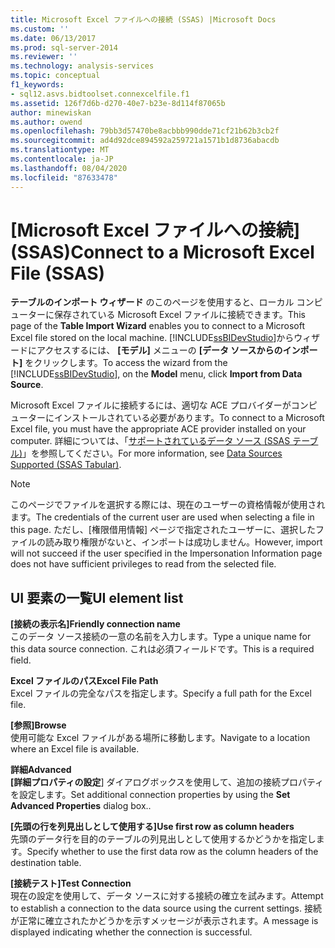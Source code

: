 ```yaml
---
title: Microsoft Excel ファイルへの接続 (SSAS) |Microsoft Docs
ms.custom: ''
ms.date: 06/13/2017
ms.prod: sql-server-2014
ms.reviewer: ''
ms.technology: analysis-services
ms.topic: conceptual
f1_keywords:
- sql12.asvs.bidtoolset.connexcelfile.f1
ms.assetid: 126f7d6b-d270-40e7-b23e-8d114f87065b
author: minewiskan
ms.author: owend
ms.openlocfilehash: 79bb3d57470be8acbbb990dde71cf21b62b3cb2f
ms.sourcegitcommit: ad4d92dce894592a259721a1571b1d8736abacdb
ms.translationtype: MT
ms.contentlocale: ja-JP
ms.lasthandoff: 08/04/2020
ms.locfileid: "87633478"
---
```

# <a name="connect-to-a-microsoft-excel-file-ssas"></a><span data-ttu-id="b9bae-102">[Microsoft Excel ファイルへの接続] (SSAS)</span><span class="sxs-lookup"><span data-stu-id="b9bae-102">Connect to a Microsoft Excel File (SSAS)</span></span>
  <span data-ttu-id="b9bae-103">**テーブルのインポート ウィザード** のこのページを使用すると、ローカル コンピューターに保存されている Microsoft Excel ファイルに接続できます。</span><span class="sxs-lookup"><span data-stu-id="b9bae-103">This page of the **Table Import Wizard** enables you to connect to a Microsoft Excel file stored on the local machine.</span></span> <span data-ttu-id="b9bae-104">[!INCLUDE[ssBIDevStudio](../includes/ssbidevstudio-md.md)]からウィザードにアクセスするには、 **[モデル]** メニューの **[データ ソースからのインポート]** をクリックします。</span><span class="sxs-lookup"><span data-stu-id="b9bae-104">To access the wizard from the [!INCLUDE[ssBIDevStudio](../includes/ssbidevstudio-md.md)], on the **Model** menu, click **Import from Data Source**.</span></span>  
  
 <span data-ttu-id="b9bae-105">Microsoft Excel ファイルに接続するには、適切な ACE プロバイダーがコンピューターにインストールされている必要があります。</span><span class="sxs-lookup"><span data-stu-id="b9bae-105">To connect to a Microsoft Excel file, you must have the appropriate ACE provider installed on your computer.</span></span> <span data-ttu-id="b9bae-106">詳細については、「[サポートされているデータ ソース &#40;SSAS テーブル&#41;](tabular-models/data-sources-supported-ssas-tabular.md)」を参照してください。</span><span class="sxs-lookup"><span data-stu-id="b9bae-106">For more information, see [Data Sources Supported &#40;SSAS Tabular&#41;](tabular-models/data-sources-supported-ssas-tabular.md).</span></span>  
  
> [!NOTE]  
>  <span data-ttu-id="b9bae-107">このページでファイルを選択する際には、現在のユーザーの資格情報が使用されます。</span><span class="sxs-lookup"><span data-stu-id="b9bae-107">The credentials of the current user are used when selecting a file in this page.</span></span> <span data-ttu-id="b9bae-108">ただし、[権限借用情報] ページで指定されたユーザーに、選択したファイルの読み取り権限がないと、インポートは成功しません。</span><span class="sxs-lookup"><span data-stu-id="b9bae-108">However, import will not succeed if the user specified in the Impersonation Information page does not have sufficient privileges to read from the selected file.</span></span>  
  
## <a name="ui-element-list"></a><span data-ttu-id="b9bae-109">UI 要素の一覧</span><span class="sxs-lookup"><span data-stu-id="b9bae-109">UI element list</span></span>  
 <span data-ttu-id="b9bae-110">**[接続の表示名]**</span><span class="sxs-lookup"><span data-stu-id="b9bae-110">**Friendly connection name**</span></span>  
 <span data-ttu-id="b9bae-111">このデータ ソース接続の一意の名前を入力します。</span><span class="sxs-lookup"><span data-stu-id="b9bae-111">Type a unique name for this data source connection.</span></span> <span data-ttu-id="b9bae-112">これは必須フィールドです。</span><span class="sxs-lookup"><span data-stu-id="b9bae-112">This is a required field.</span></span>  
  
 <span data-ttu-id="b9bae-113">**Excel ファイルのパス**</span><span class="sxs-lookup"><span data-stu-id="b9bae-113">**Excel File Path**</span></span>  
 <span data-ttu-id="b9bae-114">Excel ファイルの完全なパスを指定します。</span><span class="sxs-lookup"><span data-stu-id="b9bae-114">Specify a full path for the Excel file.</span></span>  
  
 <span data-ttu-id="b9bae-115">**[参照]**</span><span class="sxs-lookup"><span data-stu-id="b9bae-115">**Browse**</span></span>  
 <span data-ttu-id="b9bae-116">使用可能な Excel ファイルがある場所に移動します。</span><span class="sxs-lookup"><span data-stu-id="b9bae-116">Navigate to a location where an Excel file is available.</span></span>  
  
 <span data-ttu-id="b9bae-117">**詳細**</span><span class="sxs-lookup"><span data-stu-id="b9bae-117">**Advanced**</span></span>  
 <span data-ttu-id="b9bae-118">**[詳細プロパティの設定**] ダイアログボックスを使用して、追加の接続プロパティを設定します。</span><span class="sxs-lookup"><span data-stu-id="b9bae-118">Set additional connection properties by using the **Set Advanced Properties** dialog box..</span></span>  
  
 <span data-ttu-id="b9bae-119">**[先頭の行を列見出しとして使用する]**</span><span class="sxs-lookup"><span data-stu-id="b9bae-119">**Use first row as column headers**</span></span>  
 <span data-ttu-id="b9bae-120">先頭のデータ行を目的のテーブルの列見出しとして使用するかどうかを指定します。</span><span class="sxs-lookup"><span data-stu-id="b9bae-120">Specify whether to use the first data row as the column headers of the destination table.</span></span>  
  
 <span data-ttu-id="b9bae-121">**[接続テスト]**</span><span class="sxs-lookup"><span data-stu-id="b9bae-121">**Test Connection**</span></span>  
 <span data-ttu-id="b9bae-122">現在の設定を使用して、データ ソースに対する接続の確立を試みます。</span><span class="sxs-lookup"><span data-stu-id="b9bae-122">Attempt to establish a connection to the data source using the current settings.</span></span> <span data-ttu-id="b9bae-123">接続が正常に確立されたかどうかを示すメッセージが表示されます。</span><span class="sxs-lookup"><span data-stu-id="b9bae-123">A message is displayed indicating whether the connection is successful.</span></span>  
  
  
